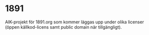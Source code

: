 # 1891
AIK-projekt för 1891.org som kommer läggas upp under olika licenser (öppen källkod-licens samt public domain när tillgängligt).
